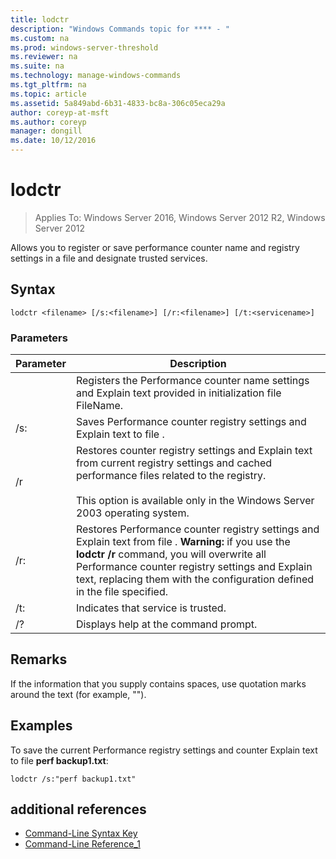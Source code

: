 ```yaml
---
title: lodctr
description: "Windows Commands topic for **** - "
ms.custom: na
ms.prod: windows-server-threshold
ms.reviewer: na
ms.suite: na
ms.technology: manage-windows-commands
ms.tgt_pltfrm: na
ms.topic: article
ms.assetid: 5a849abd-6b31-4833-bc8a-306c05eca29a
author: coreyp-at-msft
ms.author: coreyp
manager: dongill
ms.date: 10/12/2016
---
```

# lodctr

>Applies To: Windows Server 2016, Windows Server 2012 R2, Windows Server 2012

Allows you to register or save performance counter name and registry settings in a file and designate trusted services.
## Syntax
```
lodctr <filename> [/s:<filename>] [/r:<filename>] [/t:<servicename>]
```
### Parameters
|Parameter|Description|
|-------|--------|
|<filename>|Registers the Performance counter name settings and Explain text provided in initialization file FileName.|
|/s:<filename>|Saves Performance counter registry settings and Explain text to file <filename>.|
|/r|Restores counter registry settings and Explain text from current registry settings and cached performance files related to the registry.<br /><br />This option is available only in the Windows Server 2003 operating system.|
|/r:<filename>|Restores Performance counter registry settings and Explain text from file <filename>. **Warning:** if you use the **lodctr /r** command, you will overwrite all Performance counter registry settings and Explain text, replacing them with the configuration defined in the file specified.|
|/t:<servicename>|Indicates that service <servicename> is trusted.|
|/?|Displays help at the command prompt.|
## Remarks
If the information that you supply contains spaces, use quotation marks around the text (for example, "<filename>").
## <a name="BKMK_Examples"></a>Examples
To save the current Performance registry settings and counter Explain text to file **perf backup1.txt**:
```
lodctr /s:"perf backup1.txt"
```
## additional references
-   [Command-Line Syntax Key](command-line-syntax-key.md)
-   [Command-Line Reference_1](command-line-reference_1.md)
